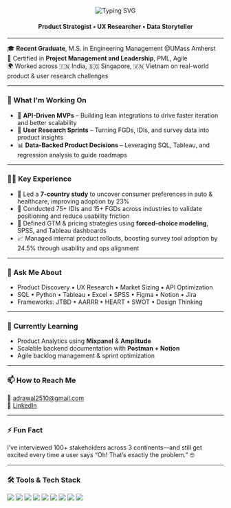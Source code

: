 <p align="center">
  <img src="https://readme-typing-svg.demolab.com?font=Fira+Code&weight=600&size=36&pause=1000&color=0078D7&center=true&vCenter=true&width=600&lines=Hey+there!+Abhishek+here" alt="Typing SVG" />
</p>

<h4 align="center">Product Strategist • UX Researcher • Data Storyteller</h4>

---

🎓 **Recent Graduate**, M.S. in Engineering Management @UMass Amherst  
📜 Certified in **Project Management and Leadership**, PML, Agile  
🌍 Worked across 🇮🇳 India, 🇸🇬 Singapore, 🇻🇳 Vietnam on real-world product & user research challenges

---

### 🔭 What I'm Working On
- 🔌 **API-Driven MVPs** – Building lean integrations to drive faster iteration and better scalability  
- 🎯 **User Research Sprints** – Turning FGDs, IDIs, and survey data into product insights  
- 📊 **Data-Backed Product Decisions** – Leveraging SQL, Tableau, and regression analysis to guide roadmaps  

---

### 👨‍💻 Key Experience
- 🧪 Led a **7-country study** to uncover consumer preferences in auto & healthcare, improving adoption by 23%  
- 🧠 Conducted 75+ IDIs and 15+ FGDs across industries to validate positioning and reduce usability friction  
- 💼 Defined GTM & pricing strategies using **forced-choice modeling**, SPSS, and Tableau dashboards  
- 📈 Managed internal product rollouts, boosting survey tool adoption by 24.5% through usability and ops alignment  

---

### 💬 Ask Me About
- Product Discovery • UX Research • Market Sizing • API Optimization  
- SQL • Python • Tableau • Excel • SPSS • Figma • Notion • Jira  
- Frameworks: JTBD • AARRR • HEART • SWOT • Design Thinking  

---

### 🌱 Currently Learning
- Product Analytics using **Mixpanel** & **Amplitude**  
- Scalable backend documentation with **Postman + Notion**  
- Agile backlog management & sprint optimization  

---

### 📫 How to Reach Me
📧 [adrawal2510@gmail.com](mailto:adrawal2510@gmail.com)  
🔗 [LinkedIn](https://www.linkedin.com/in/abhishek-rawal-2510/)  

---

### ⚡ Fun Fact
I’ve interviewed 100+ stakeholders across 3 continents—and still get excited every time a user says “Oh! That’s exactly the problem.” 🤓

---

### 🛠️ Tools & Tech Stack

<p align="left">
  <img src="https://img.shields.io/badge/Python-3776AB?style=for-the-badge&logo=python&logoColor=white"/>
  <img src="https://img.shields.io/badge/SQL-336791?style=for-the-badge&logo=postgresql&logoColor=white"/>
  <img src="https://img.shields.io/badge/SPSS-003B71?style=for-the-badge&logo=ibm&logoColor=white"/>
  <img src="https://img.shields.io/badge/Tableau-E97627?style=for-the-badge&logo=Tableau&logoColor=white"/>
  <img src="https://img.shields.io/badge/Excel-217346?style=for-the-badge&logo=microsoft-excel&logoColor=white"/>
  <img src="https://img.shields.io/badge/Figma-F24E1E?style=for-the-badge&logo=figma&logoColor=white"/>
  <img src="https://img.shields.io/badge/Jira-0052CC?style=for-the-badge&logo=jira&logoColor=white"/>
  <img src="https://img.shields.io/badge/Notion-000000?style=for-the-badge&logo=notion&logoColor=white"/>
  <img src="https://img.shields.io/badge/Postman-FF6C37?style=for-the-badge&logo=postman&logoColor=white"/>
</p>
